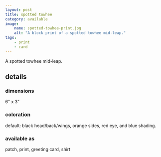 ```yaml
---
layout: post
title: spotted towhee
category: available
image: 
    name: spotted-towhee-print.jpg
    alt: "A block print of a spotted towhee mid-leap."
tags:
    - print
    - card
---
```


A spotted towhee mid-leap.

## details

### dimensions

6" x 3"

### coloration

default: black head/back/wings, orange sides, red eye, and blue shading.

### available as

patch, print, greeting card, shirt
